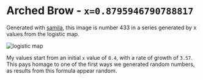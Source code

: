 # Arched Brow - `x=0.8795946790788817`

Generated with [samila](https://github.com/sepandhaghighi/samila), this image is number 433 in a series generated by x values from the logistic map.

![logistic map](https://upload.wikimedia.org/wikipedia/commons/9/96/Logistic_map_bifurcation_diagram_from_1_to_4.png)

My values start from an initial `x` value of `0.4`, with a rate of growth of `3.57`. This pays homage to one of the first ways we generated random numbers, as results from this formula appear random.